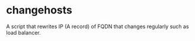 # changehosts
A script that rewrites IP (A record) of FQDN that changes regularly such as load balancer.
